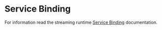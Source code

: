 # Service Binding

For information read the streaming runtime [Service Binding](https://vmware-tanzu.github.io/streaming-runtimes/service-binding/service-binding/) documentation.